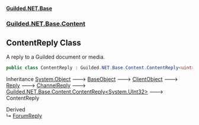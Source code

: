 #### [Guilded.NET.Base](Guilded_NET_Base.md 'Guilded.NET.Base')
### [Guilded.NET.Base.Content](Guilded_NET_Base.md#Guilded_NET_Base_Content 'Guilded.NET.Base.Content')
## ContentReply Class
A reply to a Guilded document or media.  
```csharp
public class ContentReply : Guilded.NET.Base.Content.ContentReply<uint>
```

Inheritance [System.Object](https://docs.microsoft.com/en-us/dotnet/api/System.Object 'System.Object') &#129106; [BaseObject](BaseObject.md 'Guilded.NET.Base.BaseObject') &#129106; [ClientObject](ClientObject.md 'Guilded.NET.Base.ClientObject') &#129106; [Reply](Reply.md 'Guilded.NET.Base.Content.Reply') &#129106; [ChannelReply](ChannelReply.md 'Guilded.NET.Base.Content.ChannelReply') &#129106; [Guilded.NET.Base.Content.ContentReply&lt;](ContentReply_T_.md 'Guilded.NET.Base.Content.ContentReply&lt;T&gt;')[System.UInt32](https://docs.microsoft.com/en-us/dotnet/api/System.UInt32 'System.UInt32')[&gt;](ContentReply_T_.md 'Guilded.NET.Base.Content.ContentReply&lt;T&gt;') &#129106; ContentReply  

Derived  
&#8627; [ForumReply](ForumReply.md 'Guilded.NET.Base.Content.ForumReply')  

